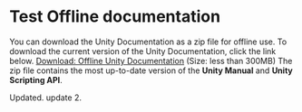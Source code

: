 
# Test Offline documentation 
 You can download the Unity Documentation as a zip file for offline use. To download the current version of the Unity Documentation, click the link below. 
 [Download: Offline Unity Documentation](http://docs.google.com/uploads/UnityDocumentation.zip) (Size: less than 300MB) 
 The zip file contains the most up-to-date version of the __Unity Manual__ and __Unity Scripting API__. 
  
  
 Updated. update 2.